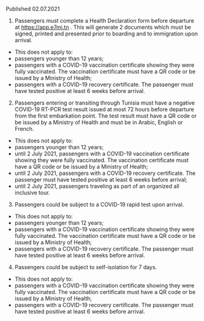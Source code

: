 Published 02.07.2021
1. Passengers must complete a Health Declaration form before departure at <a href="https://app.e7mi.tn">https://app.e7mi.tn</a> . This will generate 2 documents which must be signed, printed and presented prior to boarding and to immigration upon arrival. 
- This does not apply to:
- passengers younger than 12 years;
- passengers with a COVID-19 vaccination certificate showing they were fully vaccinated. The vaccination certificate must have a QR code or be issued by a Ministry of Health;
- passengers with a COVID-19 recovery certificate. The passenger must have tested positive at least 6 weeks before arrival. 
2. Passengers entering or transiting through Tunisia must have a negative COVID-19 RT-PCR test result issued at most 72 hours before departure from the first embarkation point. The test result must have a QR code or be issued by a Ministry of Health and must be in Arabic, English or French.
- This does not apply to:
- passengers younger than 12 years;
- until 2 July 2021, passengers with a COVID-19 vaccination certificate showing they were fully vaccinated. The vaccination certificate must have a QR code or be issued by a Ministry of Health;
- until 2 July 2021, passengers with a COVID-19 recovery certificate. The passenger must have tested positive at least 6 weeks before arrival;
- until 2 July 2021, passengers traveling as part of an organized all inclusive tour.
3. Passengers could be subject to a COVID-19 rapid test upon arrival.
- This does not apply to:
- passengers younger than 12 years;
- passengers with a COVID-19 vaccination certificate showing they were fully vaccinated. The vaccination certificate must have a QR code or be issued by a Ministry of Health;
- passengers with a COVID-19 recovery certificate. The passenger must have tested positive at least 6 weeks before arrival. 
4. Passengers could be subject to self-isolation for 7 days.
- This does not apply to:
- passengers with a COVID-19 vaccination certificate showing they were fully vaccinated. The vaccination certificate must have a QR code or be issued by a Ministry of Health;
- passengers with a COVID-19 recovery certificate. The passenger must have tested positive at least 6 weeks before arrival. 

